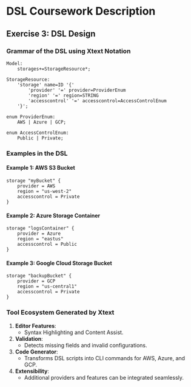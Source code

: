 # DSL Coursework Description

## Exercise 3: DSL Design

### Grammar of the DSL using Xtext Notation
```xtext
Model:
    storages+=StorageResource*;

StorageResource:
    'storage' name=ID '{'
        'provider' '=' provider=ProviderEnum
        'region' '=' region=STRING
        'accesscontrol' '=' accesscontrol=AccessControlEnum
    '}';

enum ProviderEnum:
    AWS | Azure | GCP;

enum AccessControlEnum:
    Public | Private;
```

### Examples in the DSL

#### Example 1: AWS S3 Bucket
```plaintext
storage "myBucket" {
    provider = AWS
    region = "us-west-2"
    accesscontrol = Private
}
```

#### Example 2: Azure Storage Container
```plaintext
storage "logsContainer" {
    provider = Azure
    region = "eastus"
    accesscontrol = Public
}
```

#### Example 3: Google Cloud Storage Bucket
```plaintext
storage "backupBucket" {
    provider = GCP
    region = "us-central1"
    accesscontrol = Private
}
```

### Tool Ecosystem Generated by Xtext

1. **Editor Features**:
   - Syntax Highlighting and Content Assist.
2. **Validation**:
   - Detects missing fields and invalid configurations.
3. **Code Generator**:
   - Transforms DSL scripts into CLI commands for AWS, Azure, and GCP.
4. **Extensibility**:
   - Additional providers and features can be integrated seamlessly.
